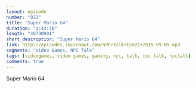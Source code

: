 ```yaml
---
layout: episode
number: "022"
title: "Super Mario 64"
duration: "1:43:36"
length: "49730991"
short_description: "Super Mario 64"
link: http://episodes.incronaut.com/NPC+Talk+Ep022+2015-09-09.mp3
segments: "Video Games, NPC Talk"
tags: [videogames, video games, gaming, npc, talk, npc talk, npctalk]
comments: true
---
```


Super Mario 64
